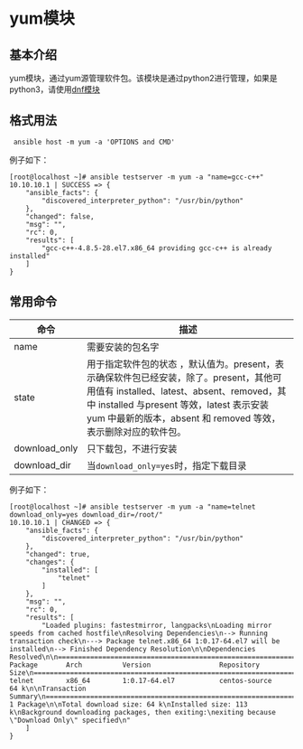 # yum模块

## 基本介绍

 yum模块，通过yum源管理软件包。该模块是通过python2进行管理，如果是python3，请使用[dnf模块](./dnf.md)

## 格式用法

```shell
 ansible host -m yum -a 'OPTIONS and CMD' 
```

例子如下：

```shell
[root@localhost ~]# ansible testserver -m yum -a "name=gcc-c++"
10.10.10.1 | SUCCESS => {
    "ansible_facts": {
        "discovered_interpreter_python": "/usr/bin/python"
    },
    "changed": false,
    "msg": "",
    "rc": 0,
    "results": [
        "gcc-c++-4.8.5-28.el7.x86_64 providing gcc-c++ is already installed"
    ]
}
```

## 常用命令

| 命令          | 描述                                                         |
| ------------- | ------------------------------------------------------------ |
| name          | 需要安装的包名字                                             |
| state         | 用于指定软件包的状态 ，默认值为。present，表示确保软件包已经安装，除了。present，其他可用值有 installed、latest、absent、removed，其中 installed 与present 等效，latest 表示安装 yum 中最新的版本，absent 和 removed 等效，表示删除对应的软件包。 |
| download_only | 只下载包，不进行安装                                         |
| download_dir  | 当`download_only=yes`时，指定下载目录                        |


例子如下：

```shell
[root@localhost ~]# ansible testserver -m yum -a "name=telnet  download_only=yes download_dir=/root/"
10.10.10.1 | CHANGED => {
    "ansible_facts": {
        "discovered_interpreter_python": "/usr/bin/python"
    },
    "changed": true,
    "changes": {
        "installed": [
            "telnet"
        ]
    },
    "msg": "",
    "rc": 0,
    "results": [
        "Loaded plugins: fastestmirror, langpacks\nLoading mirror speeds from cached hostfile\nResolving Dependencies\n--> Running transaction check\n---> Package telnet.x86_64 1:0.17-64.el7 will be installed\n--> Finished Dependency Resolution\n\nDependencies Resolved\n\n================================================================================\n Package       Arch          Version                 Repository            Size\n================================================================================\nInstalling:\n telnet        x86_64        1:0.17-64.el7           centos-source         64 k\n\nTransaction Summary\n================================================================================\nInstall  1 Package\n\nTotal download size: 64 k\nInstalled size: 113 k\nBackground downloading packages, then exiting:\nexiting because \"Download Only\" specified\n"
    ]
}

```